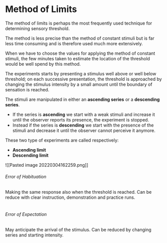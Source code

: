 # Method of Limits
The method of limits is perhaps the most frequently used technique for determining sensory threshold.

The method is less precise than the method of constant stimuli but is far less time consuming and is therefore used much more extensively.

When we have to choose the values for applying the method of constant stimuli, the few minutes taken to estimate the location of the threshold would be well spend by this method.

The experiments starts by presenting a stimulus well above or well below threshold; on each successive presentation, the threshold is approached by changing the stimulus intensity by a small amount until the boundary of sensation is reached.

The stimuli are manipulated in either an **ascending series** or a **descending series**.

- If the series is **ascending** we start with a weak stimuli and increase it until the observer reports its presence, the experiment is stopped.
- Instead if the series is **descending** we start with the presence of the stimuli and decrease it until the observer cannot perceive it anymore.

These two type of experiments are called respectively:
- **Ascending limit**
- **Descending limit**

![[Pasted image 20220304162259.png]]

###### Error of Habituation
Making the same response also when the threshold is reached.
Can be reduce with clear instruction, demonstration and practice runs.
<br>
<br>
###### Error of Expectation
May anticipate the arrival of the stimulus.
Can be reduced by changing series and starting intensity.